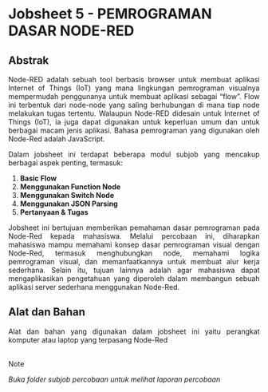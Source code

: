 # Jobsheet 5 - PEMROGRAMAN DASAR NODE-RED

## Abstrak
<p align="justify">Node-RED adalah sebuah tool berbasis browser untuk membuat aplikasi Internet of Things (IoT) yang mana lingkungan pemrograman visualnya mempermudah penggunanya untuk membuat aplikasi sebagai “flow”. Flow ini terbentuk dari node-node yang saling berhubungan di mana tiap node melakukan tugas tertentu. Walaupun Node-RED didesain untuk Internet of Things (IoT), ia juga dapat digunakan untuk keperluan umum dan untuk berbagai macam jenis aplikasi. Bahasa pemrograman yang digunakan oleh Node-Red adalah JavaScript.

<p align="justify">Dalam jobsheet ini terdapat beberapa modul subjob yang mencakup berbagai aspek penting, termasuk:

  1. **Basic Flow**
  2. **Menggunakan Function Node**
  3. **Menggunakan Switch Node**
  4. **Menggunakan JSON Parsing**
  5. **Pertanyaan & Tugas**
  
<p align="justify">Jobsheet ini bertujuan memberikan pemahaman dasar pemrograman pada Node-Red kepada mahasiswa. Melalui percobaan ini, diharapkan mahasiswa mampu memahami konsep dasar pemrograman visual dengan Node-Red, termasuk menghubungkan node, memahami logika pemrograman visual, dan memanfaatkannya untuk membuat alur kerja sederhana. Selain itu, tujuan lainnya adalah agar mahasiswa dapat mengaplikasikan pengetahuan yang diperoleh dalam membangun sebuah aplikasi server sederhana menggunakan Node-Red.

## Alat dan Bahan
<p align="justify">Alat dan bahan yang digunakan dalam jobsheet ini yaitu perangkat komputer atau laptop yang terpasang Node-Red
<br></br>

> [!NOTE]  
> *Buka folder subjob percobaan untuk melihat laporan percobaan*
